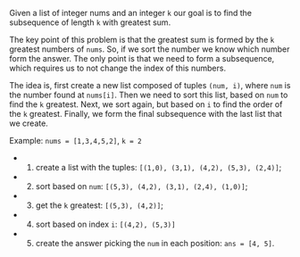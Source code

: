 Given a list of integer nums and an integer `k` our goal is to find the subsequence of length `k` with greatest sum.

The key point of this problem is that the greatest sum is formed by the `k` greatest numbers of `nums`. So, if we sort the number we know which number form the answer. The only point is that we need to form a subsequence, which requires us to not change the index of this numbers.

The idea is, first create a new list composed of tuples `(num, i)`, where `num` is the number found at `nums[i]`. Then we need to sort this list, based on `num` to find the `k` greatest. Next, we sort again, but based on `i` to find the order of the `k` greatest. Finally, we form the final subsequence with the last list that we create.

Example: `nums = [1,3,4,5,2]`, `k = 2`
* 1. create a list with the tuples: `[(1,0), (3,1), (4,2), (5,3), (2,4)]`;
* 2. sort based on `num`: `[(5,3), (4,2), (3,1), (2,4), (1,0)]`;
* 3. get the `k` greatest: `[(5,3), (4,2)]`;
* 4. sort based on index `i`: `[(4,2), (5,3)]`
* 5. create the answer picking the `num` in each position: `ans = [4, 5]`.